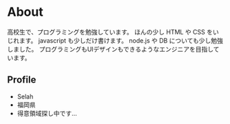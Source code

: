 # About
高校生で、プログラミングを勉強しています。
ほんの少し HTML や CSS をいじれます。
javascript も少しだけ書けます。
node.js や DB についても少し勉強しました。
プログラミングもUIデザインもできるようなエンジニアを目指しています。

## Profile
- Selah
- 福岡県
- 得意領域探し中です…
